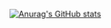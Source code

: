 [![Anurag's GitHub stats](https://github-readme-stats.vercel.app/api?username=Thasxzoo)](https://github.com/anuraghazra/github-readme-stats)
